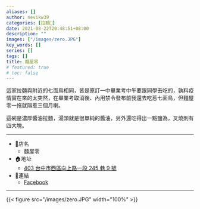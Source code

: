 ```yaml
---
aliases: []
author: nevikw39
categories: [拉麵🍜]
date: 2021-08-22T20:48:51+08:00
description: ""
images: ["/images/zero.JPG"]
key_words: []
series: []
tags: []
title: 麵屋零
# featured: true
# toc: false
---
```


這家拉麵與附近的七面鳥相同，皆是原訂一中畢業考中午要跟同學去吃的，孰料疫情實在來的太突然，在畢業考取消後、內用禁令發布前我還去吃惹七面鳥，但麵屋零一拖就隔惹三個月喇。

這碗是濃厚醬油拉麵，湯頭就是很單純的醬油，另外還吃得出一點鹽為，叉燒則有四大塊。

---
+ 🏬店名
    * 麵屋零
+ 🏠地址
    * [403 台中市西區向上路一段 245 巷 9 號](https://goo.gl/maps/RXdC15wvAmb1k6Dc8)
+ 🔗連結
    * [Facebook](https://www.facebook.com/ramenzero)
---

{{< figure src="/images/zero.JPG" width="100%" >}}
